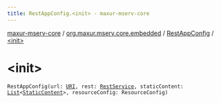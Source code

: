 ```yaml
---
title: RestAppConfig.<init> - maxur-mserv-core
---
```


[maxur-mserv-core](../../index.html) / [org.maxur.mserv.core.embedded](../index.html) / [RestAppConfig](index.html) / [&lt;init&gt;](.)

# &lt;init&gt;

`RestAppConfig(url: `[`URI`](http://docs.oracle.com/javase/8/docs/api/java/net/URI.html)`, rest: `[`RestService`](../../org.maxur.mserv.core.embedded.properties/-rest-service/index.html)`, staticContent: `[`List`](https://kotlinlang.org/api/latest/jvm/stdlib/kotlin.collections/-list/index.html)`<`[`StaticContent`](../../org.maxur.mserv.core.embedded.properties/-static-content/index.html)`>, resourceConfig: ResourceConfig)`